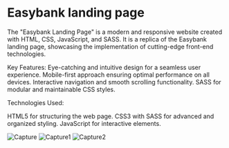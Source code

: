 # Easybank landing page
 The "Easybank Landing Page" is a modern and responsive website created with HTML, CSS, JavaScript, and SASS. It is a replica of the Easybank landing page, showcasing the implementation of cutting-edge front-end technologies.

Key Features:
Eye-catching and intuitive design for a seamless user experience.
Mobile-first approach ensuring optimal performance on all devices.
Interactive navigation and smooth scrolling functionality.
SASS for modular and maintainable CSS styles.

Technologies Used:

HTML5 for structuring the web page.
CSS3 with SASS for advanced and organized styling.
JavaScript for interactive elements.




![Capture](https://github.com/shahid704/Easybank-landing-page/assets/68416468/c47e7b4b-80a2-4d41-9cb3-f49bfdf6cb27)
![Capture1](https://github.com/shahid704/Easybank-landing-page/assets/68416468/2ed64564-7e6d-4487-9c98-ce9f91637917)
![Capture2](https://github.com/shahid704/Easybank-landing-page/assets/68416468/ab041588-8ca9-4b7e-ac6a-3c969c3a47e2)
